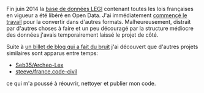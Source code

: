 Fin juin 2014 la [base de données LEGI][legi] contenant toutes les lois
françaises en vigueur a été libéré en Open Data. J'ai immédiatement [commencé le
travail][tweet] pour la convertir dans d'autres formats. Malheureusement,
distrait par d'autres choses à faire et un peu découragé par la structure
médiocre des données j'avais temporairement laissé le projet de côté.

Suite à [un billet de blog qui a fait du bruit][korben] j'ai découvert que
d'autres projets similaires sont apparus entre temps:

- [Seb35/Archeo-Lex](https://github.com/Seb35/Archeo-Lex/)
- [steeve/france.code-civil](https://github.com/steeve/france.code-civil)

ce qui m'a poussé à réouvrir, nettoyer et publier mon code.

[legi]: https://www.data.gouv.fr/fr/datasets/legi-codes-lois-et-reglements-consolides/
[tweet]: https://twitter.com/Changaco/statuses/484674913954172929
[korben]: http://korben.info/10-etapes-pour-pirater-la-france.html
